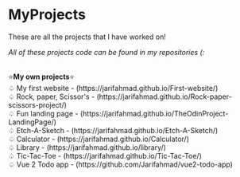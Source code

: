 # MyProjects
These are all the projects that I have worked on! <br>
<p><em>All of these projects code can be found in my repositories (: </em> </p> <br>
⭐<b>My own projects</b>⭐<br>
♤ My first website - (https://jarifahmad.github.io/First-website/)<br>
♤ Rock, paper, Scissor's - (https://jarifahmad.github.io/Rock-paper-scissors-project/)<br>
♤ Fun landing page - (https://jarifahmad.github.io/TheOdinProject-LandingPage/) <br> 
♤ Etch-A-Sketch - (https://jarifahmad.github.io/Etch-A-Sketch/)<br>
♤ Calculator - (https://jarifahmad.github.io/Calculator/)<br>
♤ Library - (https://jarifahmad.github.io/library/)<br>
♤ Tic-Tac-Toe - (https://jarifahmad.github.io/Tic-Tac-Toe/)<br>
♤ Vue 2 Todo app - (https://github.com/Jarifahmad/vue2-todo-app) <br>
